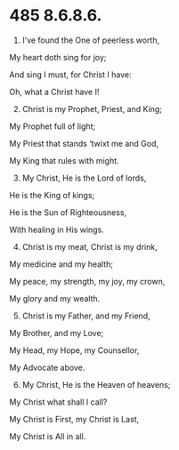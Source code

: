 # 485 8.6.8.6.

1.  I’ve found the One of peerless worth,

My heart doth sing for joy;

And sing I must, for Christ I have:

Oh, what a Christ have I!

2.  Christ is my Prophet, Priest, and King;

My Prophet full of light;

My Priest that stands ‘twixt me and God,

My King that rules with might.

3.  My Christ, He is the Lord of lords,

He is the King of kings;

He is the Sun of Righteousness,

With healing in His wings.

4.  Christ is my meat, Christ is my drink,

My medicine and my health;

My peace, my strength, my joy, my crown,

My glory and my wealth.

5.  Christ is my Father, and my Friend,

My Brother, and my Love;

My Head, my Hope, my Counsellor,

My Advocate above.

6.  My Christ, He is the Heaven of heavens;

My Christ what shall I call?

My Christ is First, my Christ is Last,

My Christ is All in all.

